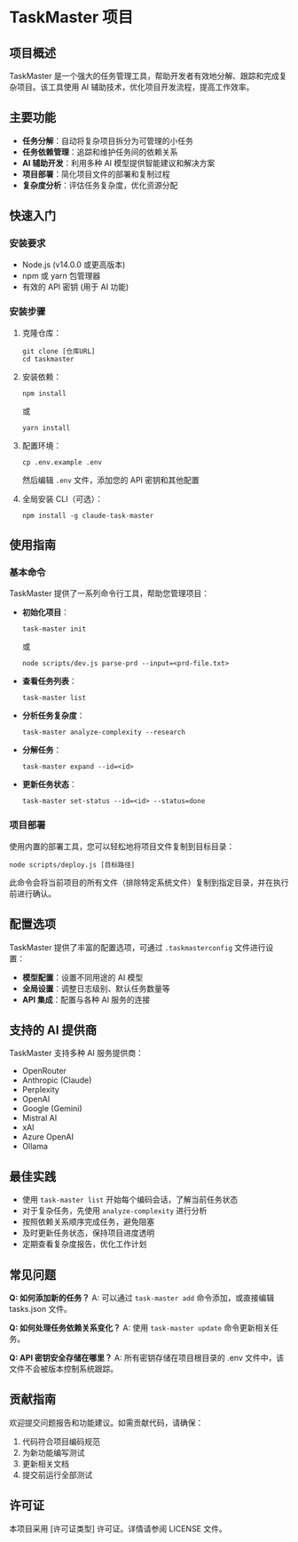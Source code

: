 # TaskMaster 项目

## 项目概述

TaskMaster 是一个强大的任务管理工具，帮助开发者有效地分解、跟踪和完成复杂项目。该工具使用 AI 辅助技术，优化项目开发流程，提高工作效率。

## 主要功能

- **任务分解**：自动将复杂项目拆分为可管理的小任务
- **任务依赖管理**：追踪和维护任务间的依赖关系
- **AI 辅助开发**：利用多种 AI 模型提供智能建议和解决方案
- **项目部署**：简化项目文件的部署和复制过程
- **复杂度分析**：评估任务复杂度，优化资源分配

## 快速入门

### 安装要求

- Node.js (v14.0.0 或更高版本)
- npm 或 yarn 包管理器
- 有效的 API 密钥 (用于 AI 功能)

### 安装步骤

1. 克隆仓库：
   ```
   git clone [仓库URL]
   cd taskmaster
   ```

2. 安装依赖：
   ```
   npm install
   ```
   或
   ```
   yarn install
   ```

3. 配置环境：
   ```
   cp .env.example .env
   ```
   然后编辑 `.env` 文件，添加您的 API 密钥和其他配置

4. 全局安装 CLI（可选）：
   ```
   npm install -g claude-task-master
   ```

## 使用指南

### 基本命令

TaskMaster 提供了一系列命令行工具，帮助您管理项目：

- **初始化项目**：
  ```
  task-master init
  ```
  或
  ```
  node scripts/dev.js parse-prd --input=<prd-file.txt>
  ```

- **查看任务列表**：
  ```
  task-master list
  ```

- **分析任务复杂度**：
  ```
  task-master analyze-complexity --research
  ```

- **分解任务**：
  ```
  task-master expand --id=<id>
  ```

- **更新任务状态**：
  ```
  task-master set-status --id=<id> --status=done
  ```

### 项目部署

使用内置的部署工具，您可以轻松地将项目文件复制到目标目录：

```
node scripts/deploy.js [目标路径]
```

此命令会将当前项目的所有文件（排除特定系统文件）复制到指定目录，并在执行前进行确认。

## 配置选项

TaskMaster 提供了丰富的配置选项，可通过 `.taskmasterconfig` 文件进行设置：

- **模型配置**：设置不同用途的 AI 模型
- **全局设置**：调整日志级别、默认任务数量等
- **API 集成**：配置与各种 AI 服务的连接

## 支持的 AI 提供商

TaskMaster 支持多种 AI 服务提供商：

- OpenRouter
- Anthropic (Claude)
- Perplexity
- OpenAI
- Google (Gemini)
- Mistral AI
- xAI
- Azure OpenAI
- Ollama

## 最佳实践

- 使用 `task-master list` 开始每个编码会话，了解当前任务状态
- 对于复杂任务，先使用 `analyze-complexity` 进行分析
- 按照依赖关系顺序完成任务，避免阻塞
- 及时更新任务状态，保持项目进度透明
- 定期查看复杂度报告，优化工作计划

## 常见问题

**Q: 如何添加新的任务？**
A: 可以通过 `task-master add` 命令添加，或直接编辑 tasks.json 文件。

**Q: 如何处理任务依赖关系变化？**
A: 使用 `task-master update` 命令更新相关任务。

**Q: API 密钥安全存储在哪里？**
A: 所有密钥存储在项目根目录的 .env 文件中，该文件不会被版本控制系统跟踪。

## 贡献指南

欢迎提交问题报告和功能建议。如需贡献代码，请确保：

1. 代码符合项目编码规范
2. 为新功能编写测试
3. 更新相关文档
4. 提交前运行全部测试

## 许可证

本项目采用 [许可证类型] 许可证。详情请参阅 LICENSE 文件。
